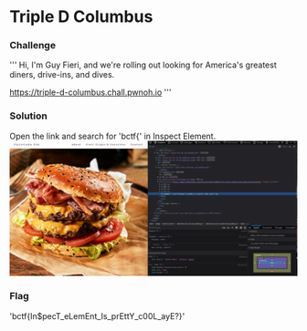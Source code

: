 # Triple D Columbus

### Challenge

'''
  Hi, I'm Guy Fieri, and we're rolling out looking for America's greatest diners, drive-ins, and dives.

  https://triple-d-columbus.chall.pwnoh.io
'''

### Solution
  Open the link and search for 'bctf{' in Inspect Element.
  ![Inspect Element](triple-d-columbus-1.png)

### Flag
  'bctf{In$pecT_eLemEnt_Is_prEttY_c00L_ayE?}'
